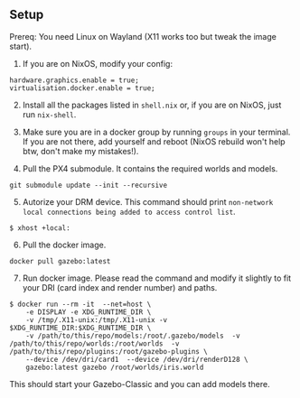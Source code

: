 ## Setup

Prereq: You need Linux on Wayland (X11 works too but tweak the image start).

1. If you are on NixOS, modify your config:
```
hardware.graphics.enable = true;
virtualisation.docker.enable = true;
```

2. Install all the packages listed in `shell.nix` or, if you are on NixOS, just run `nix-shell`.

3. Make sure you are in a docker group by running `groups` in your terminal. If you are not there, add yourself and reboot (NixOS rebuild won't help btw, don't make my mistakes!).

4. Pull the PX4 submodule. It contains the required worlds and models. 
```
git submodule update --init --recursive
```

5. Autorize your DRM device. This command should print `non-network local connections being added to access control list`.
```
$ xhost +local:
```

6. Pull the docker image. 
```
docker pull gazebo:latest
```

7. Run docker image. Please read the command and modify it slightly to fit your DRI (card index and render number) and paths.
```
$ docker run --rm -it  --net=host \
    -e DISPLAY -e XDG_RUNTIME_DIR \
    -v /tmp/.X11-unix:/tmp/.X11-unix -v $XDG_RUNTIME_DIR:$XDG_RUNTIME_DIR \
    -v /path/to/this/repo/models:/root/.gazebo/models  -v /path/to/this/repo/worlds:/root/worlds  -v /path/to/this/repo/plugins:/root/gazebo-plugins \
    --device /dev/dri/card1  --device /dev/dri/renderD128 \
    gazebo:latest gazebo /root/worlds/iris.world
```

This should start your Gazebo-Classic and you can add models there.
